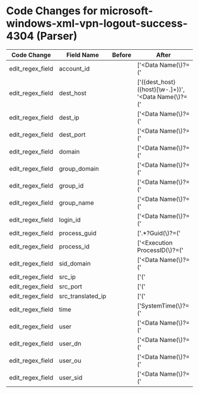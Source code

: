# Code Changes for microsoft-windows-xml-vpn-logout-success-4304 (Parser)

| Code Change | Field Name | Before | After |
|-------------|------------|--------|-------|
| edit_regex_field | account_id |  | ['<Data Name(\\)?=(\'|")MemberSid(\'|")>({account_id}(?=[^\\<]+\\)({sid_domain}[^\\]+)\\({user_sid}[^\s]+)|(?:[^\s\<]+))</Data>'] |
| edit_regex_field | dest_host |  | ['<Computer>({dest_host}({host}[\w\-.]+))</Computer>', '<Data Name(\\)?=(\'|")RemoteMachineAccount(\'|")>({dest_host}[\w\-.]+)'] |
| edit_regex_field | dest_ip |  | ['<Data Name(\\)?=(\'|")RemoteIPAddress(\'|")>({dest_ip}((([0-9a-fA-F.]{0,4}):{1,2}){1,7}([0-9a-fA-F]){0,4})|(((25[0-5]|(2[0-4]|1\d|[0-9]|)\d)\.?\b){4}))(:({dest_port}\d+))?'] |
| edit_regex_field | dest_port |  | ['<Data Name(\\)?=(\'|")RemoteIPAddress(\'|")>({dest_ip}((([0-9a-fA-F.]{0,4}):{1,2}){1,7}([0-9a-fA-F]){0,4})|(((25[0-5]|(2[0-4]|1\d|[0-9]|)\d)\.?\b){4}))(:({dest_port}\d+))?', '<Data Name(\\)?=(\'|")RemotePort(\'|")>({dest_port}\d+)'] |
| edit_regex_field | domain |  | ['<Data Name(\\)?=(\'|")SubjectDomainName(\'|")>({domain}[^<]+)</Data>'] |
| edit_regex_field | group_domain |  | ['<Data Name(\\)?=(\'|")TargetDomainName(\'|")>(?=\w)({group_domain}[^<]+)</Data>'] |
| edit_regex_field | group_id |  | ['<Data Name(\\)?=(\'|")TargetSid(\'|")>({group_id}[^<]+)</Data>'] |
| edit_regex_field | group_name |  | ['<Data Name(\\)?=(\'|")TargetUserName(\'|")>(?=\w)({group_name}[^<]+)</Data>'] |
| edit_regex_field | login_id |  | ['<Data Name(\\)?=(\'|")SubjectLogonId(\'|")>({login_id}[^<]+)</Data>'] |
| edit_regex_field | process_guid |  | ['<System>.*?Guid(\\)?=(\'|")\{({process_guid}[^}]+)'] |
| edit_regex_field | process_id |  | ['<Execution ProcessID(\\)?=(\'|")({process_id}\d+)'] |
| edit_regex_field | sid_domain |  | ['<Data Name(\\)?=(\'|")MemberSid(\'|")>({account_id}(?=[^\\<]+\\)({sid_domain}[^\\]+)\\({user_sid}[^\s]+)|(?:[^\s\<]+))</Data>'] |
| edit_regex_field | src_ip |  | ['(\'|")TunnelSourceIP(\'|")>({src_ip}((([0-9a-fA-F.]{0,4}):{1,2}){1,7}([0-9a-fA-F]){0,4})|(((25[0-5]|(2[0-4]|1\d|[0-9]|)\d)\.?\b){4}))(:({src_port}\d+))?', '<Data Name(\\)?=(\'|")LocalIPAddress(\'|")>({src_ip}((([0-9a-fA-F.]{0,4}):{1,2}){1,7}([0-9a-fA-F]){0,4})|(((25[0-5]|(2[0-4]|1\d|[0-9]|)\d)\.?\b){4}))(:({src_port}\d+))?<'] |
| edit_regex_field | src_port |  | ['(\'|")TunnelSourceIP(\'|")>({src_ip}((([0-9a-fA-F.]{0,4}):{1,2}){1,7}([0-9a-fA-F]){0,4})|(((25[0-5]|(2[0-4]|1\d|[0-9]|)\d)\.?\b){4}))(:({src_port}\d+))?', '<Data Name(\\)?=(\'|")LocalIPAddress(\'|")>({src_ip}((([0-9a-fA-F.]{0,4}):{1,2}){1,7}([0-9a-fA-F]){0,4})|(((25[0-5]|(2[0-4]|1\d|[0-9]|)\d)\.?\b){4}))(:({src_port}\d+))?<', '<Data Name(\\)?=(\'|")LocalPort(\'|")>({src_port}\d+)'] |
| edit_regex_field | src_translated_ip |  | ['(\'|")RemoteIP(\'|")>({src_translated_ip}[A-Fa-f:\d.]+)'] |
| edit_regex_field | time |  | ['SystemTime(\\)?=(\'|")({time}\d\d\d\d-\d\d-\d\dT\d\d:\d\d:\d\d)'] |
| edit_regex_field | user |  | ['<Data Name(\\)?=(\'|")SubjectUserName(\'|")>({user}[\w\.\-\!\#\^\~]{1,40}\$?)</Data>'] |
| edit_regex_field | user_dn |  | ['<Data Name(\\)?=(\'|")MemberName(\'|")>({user_dn}(?i)(cn)=.+?,({user_ou}OU.+?DC=[\w-]+))</Data>'] |
| edit_regex_field | user_ou |  | ['<Data Name(\\)?=(\'|")MemberName(\'|")>({user_dn}(?i)(cn)=.+?,({user_ou}OU.+?DC=[\w-]+))</Data>'] |
| edit_regex_field | user_sid |  | ['<Data Name(\\)?=(\'|")MemberSid(\'|")>({account_id}(?=[^\\<]+\\)({sid_domain}[^\\]+)\\({user_sid}[^\s]+)|(?:[^\s\<]+))</Data>', '<Data Name(\\)?=(\'|")SubjectUserSid(\'|")>({user_sid}[^<]+)</Data>', '<Security UserID(\\)?=(\'|")({user_sid}[^\'"]+)'] |